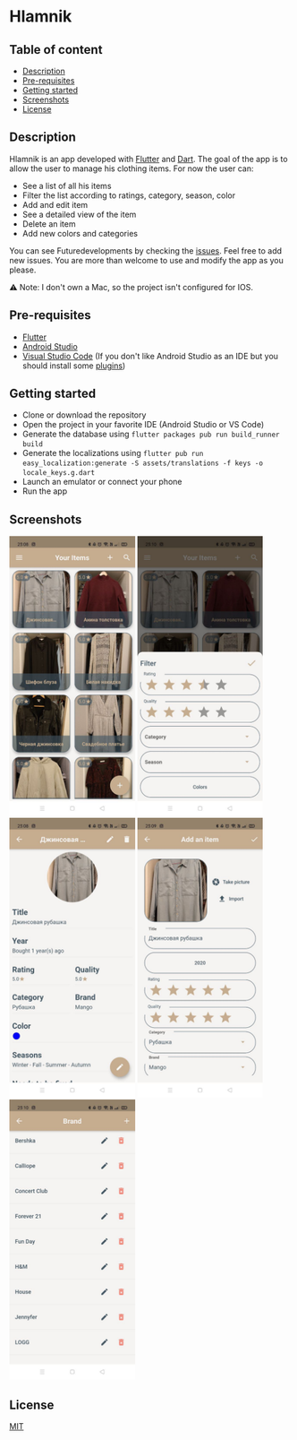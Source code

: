 # Hlamnik

## Table of content

  * [Description](#description)
  * [Pre-requisites](#pre-requisites)
  * [Getting started](#getting-started)
  * [Screenshots](#screenshots)
  * [License](#license)


## Description

Hlamnik is an app developed with [Flutter](https://flutter.dev/) and [Dart](https://dart.dev/). 
The goal of the app is to allow the user to manage his clothing items.
For now the user can:
* See a list of all his items
* Filter the list according to ratings, category, season, color
* Add and edit item
* See a detailed view of the item
* Delete an item
* Add new colors and categories

You can see Future<void>developments by checking the [issues](https://github.com/malain96/Hlamnik/issues). Feel free to add new issues.
You are more than welcome to use and modify the app as you please. 

:warning: Note: I don't own a Mac, so the project isn't configured for IOS.
 
## Pre-requisites

* [Flutter](https://flutter.dev/docs/get-started/install)
* [Android Studio](https://developer.android.com/studio)
* [Visual Studio Code](https://code.visualstudio.com/) (If you don't like Android Studio as an IDE but you should install some [plugins](https://flutter.dev/docs/get-started/editor?tab=vscode))

## Getting started

* Clone or download the repository 
* Open the project in your favorite IDE (Android Studio or VS Code)
* Generate the database using `flutter packages pub run build_runner build`
* Generate the localizations using `flutter pub run easy_localization:generate -S assets/translations -f keys -o locale_keys.g.dart`
* Launch an emulator or connect your phone
* Run the app

## Screenshots

<p float="left">
  <img src="https://github.com/malain96/Hlamnik/blob/master/screenshots/item_list.jpg?raw=true"  height="500">
  <img src="https://github.com/malain96/Hlamnik/blob/master/screenshots/item_list_filters.jpg?raw=true"  height="500">
  <img src="https://github.com/malain96/Hlamnik/blob/master/screenshots/item_details.jpg?raw=true"  height="500">
  <img src="https://github.com/malain96/Hlamnik/blob/master/screenshots/add_item.jpg?raw=true"  height="500">
  <img src="https://github.com/malain96/Hlamnik/blob/master/screenshots/brand_crud.jpg?raw=true"  height="500">
<p>

## License

[MIT](https://github.com/malain96/Hlamnik/blob/master/LICENSE.md)

